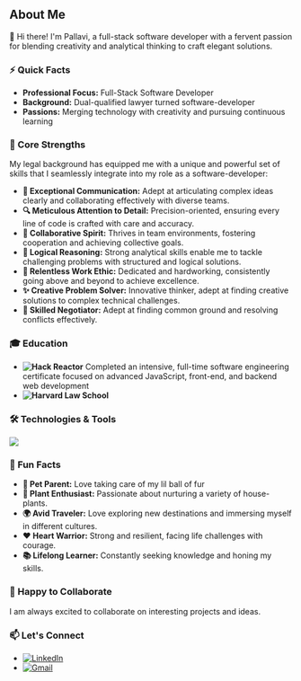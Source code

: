 ## About Me

👋 Hi there! I'm Pallavi, a full-stack software developer with a fervent passion for blending creativity and analytical thinking to craft elegant solutions.

### ⚡ Quick Facts
- **Professional Focus:** Full-Stack Software Developer
- **Background:** Dual-qualified lawyer turned software-developer
- **Passions:** Merging technology with creativity and pursuing continuous learning

### 🌟 Core Strengths
My legal background has equipped me with a unique and powerful set of skills that I seamlessly integrate into my role as a software-developer:
- **💬 Exceptional Communication:** Adept at articulating complex ideas clearly and collaborating effectively with diverse teams.
- **🔍 Meticulous Attention to Detail:** Precision-oriented, ensuring every line of code is crafted with care and accuracy.
- **🤝 Collaborative Spirit:** Thrives in team environments, fostering cooperation and achieving collective goals.
- **🧠 Logical Reasoning:** Strong analytical skills enable me to tackle challenging problems with structured and logical solutions.
- **💪 Relentless Work Ethic:** Dedicated and hardworking, consistently going above and beyond to achieve excellence.
- **✨ Creative Problem Solver:** Innovative thinker, adept at finding creative solutions to complex technical challenges.
- **🤝 Skilled Negotiator:** Adept at finding common ground and resolving conflicts effectively.

### 🎓 Education
- **![Hack Reactor](https://img.shields.io/badge/Hack%20Reactor-black?style=for-the-badge)** Completed an intensive, full-time software engineering certificate focused on advanced JavaScript, front-end, and backend web development 
- **![Harvard Law School](https://img.shields.io/badge/Harvard%20Law%20School-black?style=for-the-badge)** 

### 🛠️ Technologies & Tools
<p align="left">
  <a href="https://skillicons.dev">
    <img src="https://skillicons.dev/icons?i=js,html,css,jquery,react,tailwind,express,babel,jest,vscode,bash,git,github,aws,mongodb,mysql,nodejs,postgres,postman,sequelize,webpack,nginx&theme=light" />
  </a>
</p>


### 🎉 Fun Facts
- **🐾 Pet Parent:** Love taking care of my lil ball of fur
- **🌿 Plant Enthusiast:** Passionate about nurturing a variety of house-plants.
- **🌍 Avid Traveler:** Love exploring new destinations and immersing myself in different cultures.
- **❤️ Heart Warrior:** Strong and resilient, facing life challenges with courage.
- **📚 Lifelong Learner:** Constantly seeking knowledge and honing my skills.

### 🤝 Happy to Collaborate
I am always excited to collaborate on interesting projects and ideas.

### 📫 Let's Connect
- [![LinkedIn](https://img.shields.io/badge/linkedin-black?style=for-the-badge&logo=linkedin)](https://www.linkedin.com/in/pallavi-kishore-46251726/)
- [![Gmail](https://img.shields.io/badge/gmail-black?style=for-the-badge&logo=gmail)](mailto:Pallavi25Kishore@gmail.com)

